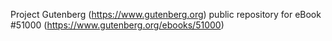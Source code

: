 Project Gutenberg (https://www.gutenberg.org) public repository for
eBook #51000 (https://www.gutenberg.org/ebooks/51000)
